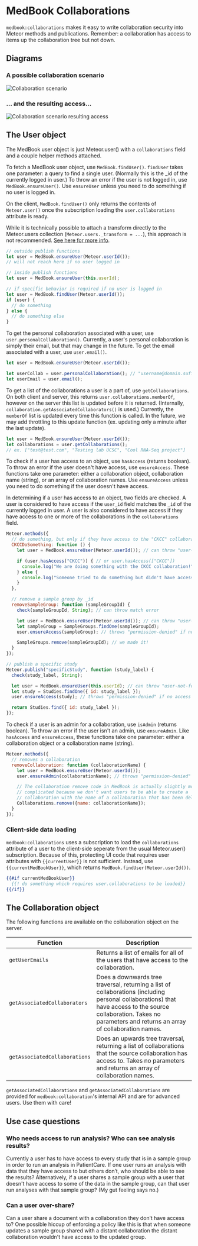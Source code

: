 # MedBook Collaborations

`medbook:collaborations` makes it easy to write collaboration security into Meteor methods and publications. Remember: a collaboration has access to items up the collaboration tree but not down.

## Diagrams

### A possible collaboration scenario

![Collaboration scenario](/docs/collaboration_scenario.png?raw=true "Optional Title")

### ... and the resulting access...

![Collaboration scenario resulting access](/docs/collaboration_scenario_resulting_accesss.png?raw=true "Optional Title")

## The User object

The MedBook user object is just Meteor.user() with a `collaborations` field and a couple helper methods attached.

To fetch a MedBook user object, use `MedBook.findUser()`. `findUser` takes one parameter: a query to find a single user. (Normally this is the _id of the currently logged in user.) To throw an error if the user is not logged in, use `MedBook.ensureUser()`. Use `ensureUser` unless you need to do something if no user is logged in.

On the client, `MedBook.findUser()` only returns the contents of `Meteor.user()` once the subscription loading the `user.collaborations` attribute is ready.

While it is technically possible to attach a transform directly to the Meteor.users collection (`Meteor.users._transform = ...`), this approach is not recommended. [See here for more info](https://github.com/meteor/meteor/issues/810#issuecomment-15069258).

```js
// outside publish functions
let user = MedBook.ensureUser(Meteor.userId());
// will not reach here if no user logged in

// inside publish functions
let user = MedBook.ensureUser(this.userId);

// if specific behavior is required if no user is logged in
let user = MedBook.findUser(Meteor.userId());
if (user) {
  // do something
} else {
  // do something else
}
```

To get the personal collaboration associated with a user, use `user.personalCollaboration()`. Currently, a user's personal collaboration is simply their email, but that may change in the future. To get the email associated with a user, use `user.email()`.

```js
let user = MedBook.ensureUser(Meteor.userId());

let userCollab = user.personalCollaboration(); // "username@domain.suffix"
let userEmail = user.email();
```



To get a list of the collaborations a user is a part of, use `getCollaborations`. On both client and server, this returns `user.collaborations.memberOf`, however on the server this list is updated before it is returned. (Internally, `collaboration.getAssociatedCollaborators()` is used.) Currently, the `memberOf` list is updated every time this function is called. In the future, we may add throttling to this update function (ex. updating only a minute after the last update).
```js
let user = MedBook.ensureUser(Meteor.userId());
let collaborations = user.getCollaborations();
// ex. ["test@test.com", "Testing lab UCSC", "Cool RNA-Seq project"]
```

To check if a user has access to an object, use `hasAccess` (returns boolean). To throw an error if the user doesn't have access, use `ensureAccess`. These functions take one parameter: either a collaboration object, collaboration name (string), or an array of collaboration names. Use `ensureAccess` unless you need to do something if the user doesn't have access.

In determining if a user has access to an object, two fields are checked. A user is considered to have access if the `user_id` field matches the `_id` of the currently logged in user. A user is also considered to have access if they have access to one or more of the collaborations in the `collaborations` field.

```js
Meteor.methods({
  // do something, but only if they have access to the "CKCC" collaboration
  CKCCDoSomething: function () {
    let user = MedBook.ensureUser(Meteor.userId()); // can throw "user-not-found"

    if (user.hasAccess("CKCC")) { // or user.hasAccess(["CKCC"])
      console.log("We are doing something with the CKCC collaboration!");
    } else {
      console.log("Someone tried to do something but didn't have access.");
    }
  },

  // remove a sample group by _id
  removeSampleGroup: function (sampleGroupId) {
    check(sampleGroupId, String); // can throw match error

    let user = MedBook.ensureUser(Meteor.userId()); // can throw "user-not-found"
    let sampleGroup = SampleGroups.findOne(sampleGroupId);
    user.ensureAccess(sampleGroup); // throws "permission-denied" if no access

    SampleGroups.remove(sampleGroupId); // we made it!
  }
});

// publish a specific study
Meteor.publish("specificStudy", function (study_label) {
  check(study_label, String);

  let user = MedBook.ensureUser(this.userId); // can throw "user-not-found"
  let study = Studies.findOne({ id: study_label });
  user.ensureAccess(study); // throws "permission-denied" if no access

  return Studies.find({ id: study_label });
});
```

To check if a user is an admin for a collaboration, use `isAdmin` (returns boolean). To throw an error if the user isn't an admin, use `ensureAdmin`. Like `hasAccess` and `ensureAccess`, these functions take one parameter: either a collaboration object or a collaboration name (string).

```js
Meteor.methods({
  // removes a collaboration
  removeCollaboration: function (collaborationName) {
    let user = MedBook.ensureUser(Meteor.userId());
    user.ensureAdmin(collaborationName); // throws "permission-denied"

    // The collaboration remove code in MedBook is actually slightly more
    // complicated because we don't want users to be able to create a
    // collaboration with the name of a collaboration that has been deleted.
    Collaborations.remove({name: collaborationName});
  }
});
```

### Client-side data loading

`medbook:collaborations` uses a subscription to load the `collaborations` attribute of a user to the client-side seperate from the usual Meteor.user() subscription. Because of this, protecting UI code that requires user attributes with `{{currentUser}}` is not sufficient. Instead, use `{{currentMedBookUser}}`, which returns `MedBook.findUser(Meteor.userId())`.

```handlebars
{{#if currentMedBookUser}}
  {{! do something which requires user.collaborations to be loaded}}
{{/if}}
```

## The Collaboration object

The following functions are available on the collaboration object on the server.

| Function | Description |
|----------|-------------|
| `getUserEmails` | Returns a list of emails for all of the users that have access to the collaboration. |
| `getAssociatedCollaborators` | Does a downwards tree traversal, returning a list of collaborations (including personal collaborations) that have access to the source collaboration. Takes no parameters and returns an array of collaboration names. |
| `getAssociatedCollaborations` | Does an upwards tree traversal, returning a list of collaborations that the source collaboration has access to. Takes no parameters and returns an array of collaboration names. |

`getAssociatedCollaborations` and `getAssociatedCollaborations` are provided for `medbook:collaboration`'s internal API and are for advanced users. Use them with care!

## Use case questions

### Who needs access to run analysis? Who can see analysis results?

Currently a user has to have access to every study that is in a sample group in order to run an analysis in PatientCare. If one user runs an analysis with data that they have access to but others don’t, who should be able to see the results? Alternatively, if a user shares a sample group with a user that doesn't have access to some of the data in the sample group, can that user run analyses with that sample group? (My gut feeling says no.)

### Can a user over-share?

Can a user share a document with a collaboration they don’t have access to? One possible hiccup of enforcing a policy like this is that when someone updates a sample group shared with a distant collaboration the distant collaboration wouldn't have access to the updated group.
